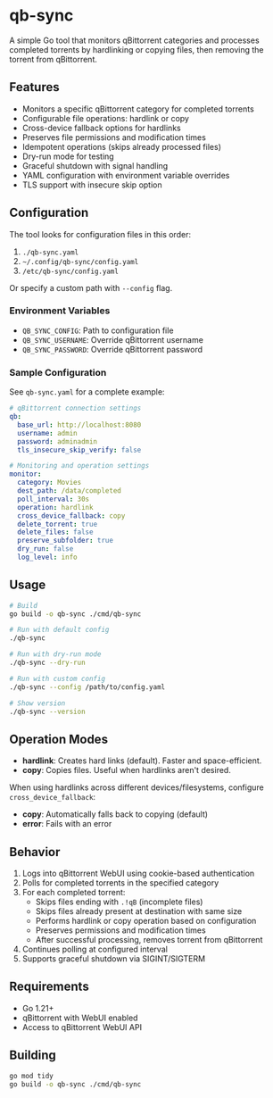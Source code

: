 # qb-sync

A simple Go tool that monitors qBittorrent categories and processes completed torrents by hardlinking or copying files, then removing the torrent from qBittorrent.

## Features

- Monitors a specific qBittorrent category for completed torrents
- Configurable file operations: hardlink or copy
- Cross-device fallback options for hardlinks
- Preserves file permissions and modification times
- Idempotent operations (skips already processed files)
- Dry-run mode for testing
- Graceful shutdown with signal handling
- YAML configuration with environment variable overrides
- TLS support with insecure skip option

## Configuration

The tool looks for configuration files in this order:
1. `./qb-sync.yaml`
2. `~/.config/qb-sync/config.yaml`
3. `/etc/qb-sync/config.yaml`

Or specify a custom path with `--config` flag.

### Environment Variables

- `QB_SYNC_CONFIG`: Path to configuration file
- `QB_SYNC_USERNAME`: Override qBittorrent username
- `QB_SYNC_PASSWORD`: Override qBittorrent password

### Sample Configuration

See `qb-sync.yaml` for a complete example:

```yaml
# qBittorrent connection settings
qb:
  base_url: http://localhost:8080
  username: admin
  password: adminadmin
  tls_insecure_skip_verify: false

# Monitoring and operation settings
monitor:
  category: Movies
  dest_path: /data/completed
  poll_interval: 30s
  operation: hardlink
  cross_device_fallback: copy
  delete_torrent: true
  delete_files: false
  preserve_subfolder: true
  dry_run: false
  log_level: info
```

## Usage

```bash
# Build
go build -o qb-sync ./cmd/qb-sync

# Run with default config
./qb-sync

# Run with dry-run mode
./qb-sync --dry-run

# Run with custom config
./qb-sync --config /path/to/config.yaml

# Show version
./qb-sync --version
```

## Operation Modes

- **hardlink**: Creates hard links (default). Faster and space-efficient.
- **copy**: Copies files. Useful when hardlinks aren't desired.

When using hardlinks across different devices/filesystems, configure `cross_device_fallback`:
- **copy**: Automatically falls back to copying (default)
- **error**: Fails with an error

## Behavior

1. Logs into qBittorrent WebUI using cookie-based authentication
2. Polls for completed torrents in the specified category
3. For each completed torrent:
   - Skips files ending with `.!qB` (incomplete files)
   - Skips files already present at destination with same size
   - Performs hardlink or copy operation based on configuration
   - Preserves permissions and modification times
   - After successful processing, removes torrent from qBittorrent
4. Continues polling at configured interval
5. Supports graceful shutdown via SIGINT/SIGTERM

## Requirements

- Go 1.21+
- qBittorrent with WebUI enabled
- Access to qBittorrent WebUI API

## Building

```bash
go mod tidy
go build -o qb-sync ./cmd/qb-sync